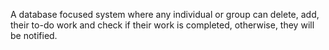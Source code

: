A database focused system where any individual or group can delete, add, their to-do work and check if their work is completed, otherwise, they will be notified.  
